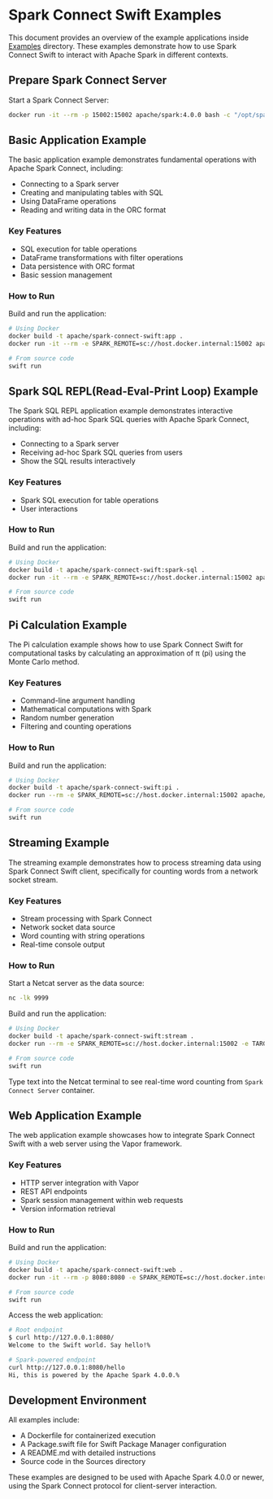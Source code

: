 # Spark Connect Swift Examples

This document provides an overview of the example applications inside [Examples](https://github.com/apache/spark-connect-swift/tree/main/Examples) directory. These examples demonstrate how to use Spark Connect Swift to interact with Apache Spark in different contexts.

## Prepare Spark Connect Server

Start a Spark Connect Server:

```bash
docker run -it --rm -p 15002:15002 apache/spark:4.0.0 bash -c "/opt/spark/sbin/start-connect-server.sh --wait -c spark.log.level=ERROR"
```

## Basic Application Example

The basic application example demonstrates fundamental operations with Apache Spark Connect, including:
- Connecting to a Spark server
- Creating and manipulating tables with SQL
- Using DataFrame operations
- Reading and writing data in the ORC format

### Key Features
- SQL execution for table operations
- DataFrame transformations with filter operations
- Data persistence with ORC format
- Basic session management

### How to Run

Build and run the application:

```bash
# Using Docker
docker build -t apache/spark-connect-swift:app .
docker run -it --rm -e SPARK_REMOTE=sc://host.docker.internal:15002 apache/spark-connect-swift:app

# From source code
swift run
```

## Spark SQL REPL(Read-Eval-Print Loop) Example

The Spark SQL REPL application example demonstrates interactive operations with ad-hoc Spark SQL queries with Apache Spark Connect, including:
- Connecting to a Spark server
- Receiving ad-hoc Spark SQL queries from users
- Show the SQL results interactively

### Key Features
- Spark SQL execution for table operations
- User interactions

### How to Run

Build and run the application:

```bash
# Using Docker
docker build -t apache/spark-connect-swift:spark-sql .
docker run -it --rm -e SPARK_REMOTE=sc://host.docker.internal:15002 apache/spark-connect-swift:spark-sql

# From source code
swift run
```

## Pi Calculation Example

The Pi calculation example shows how to use Spark Connect Swift for computational tasks by calculating an approximation of π (pi) using the Monte Carlo method.

### Key Features
- Command-line argument handling
- Mathematical computations with Spark
- Random number generation
- Filtering and counting operations

### How to Run

Build and run the application:

```bash
# Using Docker
docker build -t apache/spark-connect-swift:pi .
docker run --rm -e SPARK_REMOTE=sc://host.docker.internal:15002 apache/spark-connect-swift:pi

# From source code
swift run
```

## Streaming Example

The streaming example demonstrates how to process streaming data using Spark Connect Swift client, specifically for counting words from a network socket stream.

### Key Features
- Stream processing with Spark Connect
- Network socket data source
- Word counting with string operations
- Real-time console output

### How to Run

Start a Netcat server as the data source:

```bash
nc -lk 9999
```

Build and run the application:

```bash
# Using Docker
docker build -t apache/spark-connect-swift:stream .
docker run --rm -e SPARK_REMOTE=sc://host.docker.internal:15002 -e TARGET_HOST=host.docker.internal apache/spark-connect-swift:stream

# From source code
swift run
```

Type text into the Netcat terminal to see real-time word counting from `Spark Connect Server` container.

## Web Application Example

The web application example showcases how to integrate Spark Connect Swift with a web server using the Vapor framework.

### Key Features
- HTTP server integration with Vapor
- REST API endpoints
- Spark session management within web requests
- Version information retrieval

### How to Run

Build and run the application:

```bash
# Using Docker
docker build -t apache/spark-connect-swift:web .
docker run -it --rm -p 8080:8080 -e SPARK_REMOTE=sc://host.docker.internal:15002 apache/spark-connect-swift:web

# From source code
swift run
```

Access the web application:

```bash
# Root endpoint
$ curl http://127.0.0.1:8080/
Welcome to the Swift world. Say hello!%

# Spark-powered endpoint
curl http://127.0.0.1:8080/hello
Hi, this is powered by the Apache Spark 4.0.0.%
```

## Development Environment

All examples include:
- A Dockerfile for containerized execution
- A Package.swift file for Swift Package Manager configuration
- A README.md with detailed instructions
- Source code in the Sources directory

These examples are designed to be used with Apache Spark 4.0.0 or newer, using the Spark Connect protocol for client-server interaction.
